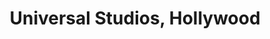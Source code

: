 ---
title: "Universal Studios, Hollywood"
excerpt: "From magical spells to magical creatures, from dark villains to daring heroes, it’s all here at The Wizarding World of Harry Potter™, 

now open at Universal Studios Hollywood™. Explore the mysteries of Hogwarts™ castle, visit the shops of Hogsmeade™, and sample fare from some of the wizarding world’s best-known establishments.

experience pulse-pounding rides and attractions that transport you into a world of magical thrills and excitement."
cover_image: "/images/experiences/exp2.webp"
map: "/images/experiences/maphollywood.png"
---